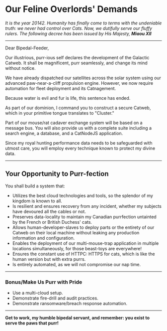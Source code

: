 # Our Feline Overlords' Demands

*It is the year 20142. Humanity has finally come to terms with the undeniable truth: we never had control over Cats. Now, we dutifully serve our fluffy rulers.*
*The following decree has been issued by His Majesty, **Miaou XII***  

---

Dear Bipedal-Feeder,

Our illustrious, purr-ious self declares the development of the Galactic Catweb. It shall be magnificent, purr seamlessly, and change its mind without notice.

We have already dispatched our satellites across the solar system using our advanced paw-near-a-cliff propulsion engine. However, we now require automation for fleet deployment and its Catnagement.

Because water is evil and fur is life, this sentence has ended.

As part of our dominion, I command you to construct a secure Catweb, which in your primitive tongue translates to "Cluster."

Part of our mouse/rat cadaver exchange system will be based on a message bus. You will also provide us with a complete suite including a search engine, a database, and a CatNodeJS application.

Since my royal hunting performance data needs to be safeguarded with utmost care, you will employ every technique known to protect my divine data.

---

## Your Opportunity to Purr-fection

You shall build a system that:

- Utilizes the best cloud technologies and tools, so the splendor of my kingdom is known to all.
- Is resilient and ensures recovery from any incident, whether my subjects have devoured all the cables or not.
- Preserves data-locality to maintain my Canadian purrfection untainted by the French or British Duchess' cats.
- Allows human-developer-slaves to deploy parts or the entirety of our Catweb on their local machine without leaking any production information and configuration.
- Enables the deployment of our multi-mouse-trap application in multiple locations simultaneously, for those beast-toys are everywhere!
- Ensures the constant use of HTTPC: HTTPS for cats, which is like the human version but with extra purrs.
- Is entirely automated, as we will not compromise our nap time.

---

### Bonus/Make Us Purr with Pride

- Use a multi-cloud setup.
- Demonstrate fire-drill and audit practices.
- Demonstrate ransomware/breach response automation.

---

**Get to work, my humble bipedal servant, and remember: you exist to serve the paws that purr!**